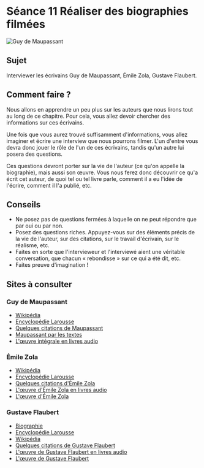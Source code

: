 
# Séance 11 Réaliser des biographies filmées
![Guy de Maupassant](Image%2016-09-2016%2012-21.jpeg "Guy de Maupassant")

## Sujet
Interviewer les écrivains Guy de Maupassant, Émile Zola, Gustave Flaubert.

## Comment faire ?
Nous allons en apprendre un peu plus sur les auteurs que nous lirons tout au long de ce chapitre. Pour cela, vous allez devoir chercher des informations sur ces écrivains.

Une fois que vous aurez trouvé suffisamment d'informations, vous allez imaginer et écrire une interview que nous pourrons filmer. L'un d'entre vous devra donc jouer le rôle de l'un de ces écrivains, tandis qu'un autre lui posera des questions.

Ces questions devront porter sur la vie de l'auteur (ce qu'on appelle la biographie), mais aussi son œuvre. Vous nous ferez donc découvrir ce qu'a écrit cet auteur, de quoi tel ou tel livre parle, comment il a eu l'idée de l'écrire, comment il l'a publié, etc.

## Conseils
- Ne posez pas de questions fermées à laquelle on ne peut répondre que par oui ou par non.
- Posez des questions riches. Appuyez-vous sur des éléments précis de la vie de l'auteur, sur des citations, sur le travail d'écrivain, sur le réalisme, etc.
- Faites en sorte que l'intervieweur et l'interviewé aient une véritable conversation, que chacun « rebondisse » sur ce qui a été dit, etc.
- Faites preuve d'imagination !

## Sites à consulter
### Guy de Maupassant
- [Wikipédia](https://fr.wikipedia.org/wiki/Guy_de_Maupassant "Wikipédia")
- [Encyclopédie Larousse](http://www.larousse.fr/encyclopedie/personnage/Guy_de_Maupassant/132339 "Encyclopédie Larousse")
- [Quelques citations de Maupassant](https://fr.m.wikiquote.org/wiki/Guy_de_Maupassant "Quelques citations de Maupassant")
- [Maupassant par les textes](http://maupassant.free.fr/ "Maupassant par les textes")
- [L'œuvre intégrale en livres audio](http://www.guydemaupassant.fr/maupassant.htm "L'œuvre intégrale de Maupassant en livres audio")

### Émile Zola
- [Wikipédia](https://fr.wikipedia.org/wiki/%C3%89mile_Zola "Wikipédia")
- [Encyclopédie Larousse](http://www.larousse.fr/encyclopedie/personnage/%C3%89mile_Zola/150676_BnF%20%C3%89mile%20Zola%20http://expositions.bnf.fr/zola/ "Encyclopédie Larousse")
- [Quelques citations d'Émile Zola](https://fr.m.wikiquote.org/wiki/%C3%89mile_Zola_ "Quelques citations d'Émile Zola")
- [L'œuvre d'Émile Zola en livres audio](http://www.litteratureaudio.com/livres-audio-gratuits-mp3/tag/emile-zola "L'œuvre d'Émile Zola en livres audio")
- [L'œuvre d'Émile Zola](https://fr.wikisource.org/wiki/Auteur:%C3%89mile_Zola "L'œuvre d'Émile Zola")

### Gustave Flaubert
- [Biographie](http://flaubert.univ-rouen.fr/biographie/ "Biographie")
- [Encyclopédie Larousse](http://www.larousse.fr/encyclopedie/personnage/Gustave_Flaubert/119630 "Encyclopédie Larousse")
- [Wikipédia](https://fr.wikipedia.org/wiki/Gustave_Flaubert "Wikipédia")
- [Quelques citations de Gustave Flaubert](https://fr.m.wikiquote.org/wiki/Gustave_Flaubert_ "Quelques citations de Gustave Flaubert")
- [L'œuvre de Gustave Flaubert en livres audio](http://www.litteratureaudio.com/livres-audio-gratuits-mp3/tag/gustave-flaubert "L'œuvre de Gustave Flaubert en livres audio")
- [L'œuvre de Gustave Flaubert](https://fr.wikisource.org/wiki/Auteur:Gustave_Flaubert "L'œuvre de Gustave Flaubert")